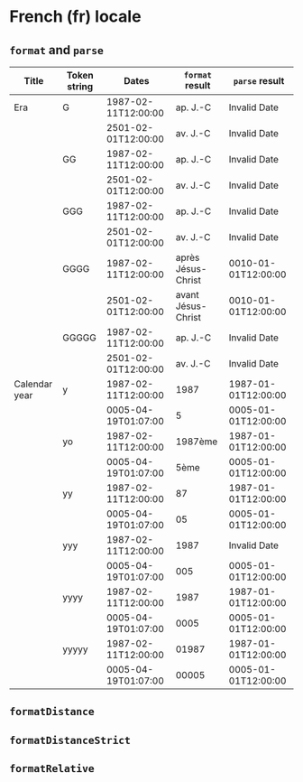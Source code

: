# French (fr) locale

## `format` and `parse`

| Title | Token string | Dates | `format` result | `parse` result |
|-------|--------------|-------|-------------------|------------------|
| Era | G | 1987-02-11T12:00:00 | ap. J.-C | Invalid Date |
| | | 2501-02-01T12:00:00 | av. J.-C | Invalid Date |
| | GG | 1987-02-11T12:00:00 | ap. J.-C | Invalid Date |
| | | 2501-02-01T12:00:00 | av. J.-C | Invalid Date |
| | GGG | 1987-02-11T12:00:00 | ap. J.-C | Invalid Date |
| | | 2501-02-01T12:00:00 | av. J.-C | Invalid Date |
| | GGGG | 1987-02-11T12:00:00 | après Jésus-Christ | 0010-01-01T12:00:00 |
| | | 2501-02-01T12:00:00 | avant Jésus-Christ | 0010-01-01T12:00:00 |
| | GGGGG | 1987-02-11T12:00:00 | ap. J.-C | Invalid Date |
| | | 2501-02-01T12:00:00 | av. J.-C | Invalid Date |
| Calendar year | y | 1987-02-11T12:00:00 | 1987 | 1987-01-01T12:00:00 |
| | | 0005-04-19T01:07:00 | 5 | 0005-01-01T12:00:00 |
| | yo | 1987-02-11T12:00:00 | 1987ème | 1987-01-01T12:00:00 |
| | | 0005-04-19T01:07:00 | 5ème | 0005-01-01T12:00:00 |
| | yy | 1987-02-11T12:00:00 | 87 | 1987-01-01T12:00:00 |
| | | 0005-04-19T01:07:00 | 05 | 0005-01-01T12:00:00 |
| | yyy | 1987-02-11T12:00:00 | 1987 | Invalid Date |
| | | 0005-04-19T01:07:00 | 005 | 0005-01-01T12:00:00 |
| | yyyy | 1987-02-11T12:00:00 | 1987 | 1987-01-01T12:00:00 |
| | | 0005-04-19T01:07:00 | 0005 | 0005-01-01T12:00:00 |
| | yyyyy | 1987-02-11T12:00:00 | 01987 | 1987-01-01T12:00:00 |
| | | 0005-04-19T01:07:00 | 00005 | 0005-01-01T12:00:00 |

## `formatDistance`

## `formatDistanceStrict`

## `formatRelative`
